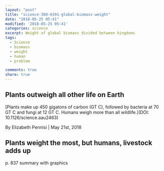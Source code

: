 ```yaml
---
layout: "post"
title: "science-360-6391-global-biomass-weight"
date: "2018-05-25 05:41"
modified: '2018-05-25 05:41'
categories: science
excerpt: Weight of global biomass divided between kingdoms
tags:
  - Science
  - biomass
  - weight
  - human
  - problem

comments: true
share: true
---
```


## Plants outweigh all other life on Earth

[Plants make up 450 gigatons of carbon (GT C), followed by bacteria at 70 GT C and fungi at 12 GT C. Humans weigh more than all wildlife.](DOI: 10.1126/science.aau2463)

By Elizabeth Pennisi | May 21st, 2018

## Plants weight the most, but humans, livestock adds up

p. 837 summary with graphics
